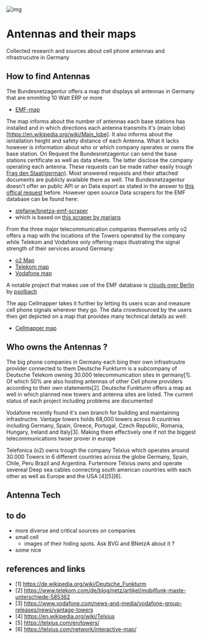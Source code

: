 ![img](assets/uff.JPG)

# Antennas and their maps

Collected research and sources about cell phone antennas and nfrastrucutre in Germany

## How to find Antennas
  
  The Bundesnetzagentur offers a map that displays all antennas in Germany that are emmiting 10 Watt ERP or more
 * [EMF-map](https://www.bundesnetzagentur.de/emf-karte)
 
The map informs about the number of antennas each base stations has installed and in which directions each antenna transmits it's (main lobe)[https://en.wikipedia.org/wiki/Main_lobe]. It also informs about the isntallation height and safety distance of each Antenna. What it lacks however is information about who or which company operates or owns the base station.
On Request the Bundesnetzagentur can send the base stations certificate as well as data sheets. The latter disclose the company operating each antenna. These requests can be made rather easily trough [Frag den Staat(german)](https://fragdenstaat.de/behoerde/bundesnetzagentur/). Most answered requests and their attached documents are publicly available there as well. 
The Bundesnetzagentur  doesn't offer an public API or an Data export as stated in the answer to [this offical request](https://fragdenstaat.de/anfrage/emf-datenbank/) before.
However open source Data scrapers for the EMF database can be found here:
 * [ stefanw/bnetza-emf-scraper ](https://github.com/stefanw/bnetza-emf-scraper/blob/master/emf_scraper.py)
 * which is based on [this scraper by marians](https://github.com/KoelnAPI/data/tree/master/data/communication/bundesnetzagentur-emf)
  

 
 From the three major telecommunication companies themselves only o2 offers a map with the locations of the Towers operated by the company while Telekom and Vodafone only offering maps illustrating the signal strength of their services around Germany:
* [o2 Map](https://www.o2online.de/service/netzabdeckung/)   
* [Telekom map](https://www.telekom.de/netz/mobilfunk-netzausbau?wt_mc=alias_301_start/netzausbau)
* [Vodafone map](https://www.vodafone.de/hilfe/netzabdeckung.html)
 


 
 A notable project that makes use of the EMF database is [clouds over Berlin](http://clouds.psolbach.com) by [psolbach](https://github.com/psolbach)
 
 The app Cellmapper takes it further by letting its users scan and measure cell phone signals wherever they go. The data crowdsourced by the users then get depicted on a map that provides many technical details as well:
 * [Cellmapper map](https://www.cellmapper.net/map)
 

 
 ## Who owns the Antennas ?
    
The big phone companies in Germany each bing their own infrastruutre provider connected to them
Deutsche Funkturm is a subcompany of Deutsche Telekom owning 30.000 telecommunication sites in germany[1]. Of which 50% are also hosting antennas of other Cell phone providers according to their own statements[2].
Deutsche Funkturm offers a map as well in which planned new towers and antenna sites are listed. The current status of each project including problems  are documented

Vodafone  recently found it's own branch for building and maintaining infrastructre. Vantage towers holds  68,000 towers across 9 countries including Germany, Spain, Greece, Portugal, Czech Republic, Romania, Hungary, Ireland and Italy[3]. Making them effectively one if not the biggest telecommunications twoer prover in europe

Telefonica (o2) owns trough the company Telxius which operates around 30.000 Towers in 6 different countries across the globe Germany, Spain, Chile, Peru Brazil and Argentina. Furtermore Telxius owns and operate severeal Deep sea cables connecting south american countries with each other as well as Europe and the USA [4][5][6].

## Antenna Tech

## to do
* more diverse and critical sources on companies
* small cell
  * images of their hiding spots. Ask BVG and BNetzA about it ?
* some nice

## references and links
* [1] https://de.wikipedia.org/wiki/Deutsche_Funkturm
* [2] https://www.telekom.com/de/blog/netz/artikel/mobilfunk-maste-unterschiede-585362
* [3] https://www.vodafone.com/news-and-media/vodafone-group-releases/news/vantage-towers
* [4] https://en.wikipedia.org/wiki/Telxius
* [5] https://telxius.com/en/towers/
* [6] https://telxius.com/network/interactive-map/
